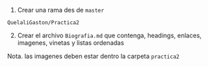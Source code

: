 1. Crear una rama des de `master`

```
QuelaliGaston/Practica2
```

2. Crear el archivo `Biografia.md` que contenga, headings, enlaces, imagenes, vinetas y listas ordenadas

Nota. las imagenes deben estar dentro la carpeta `practica2`
